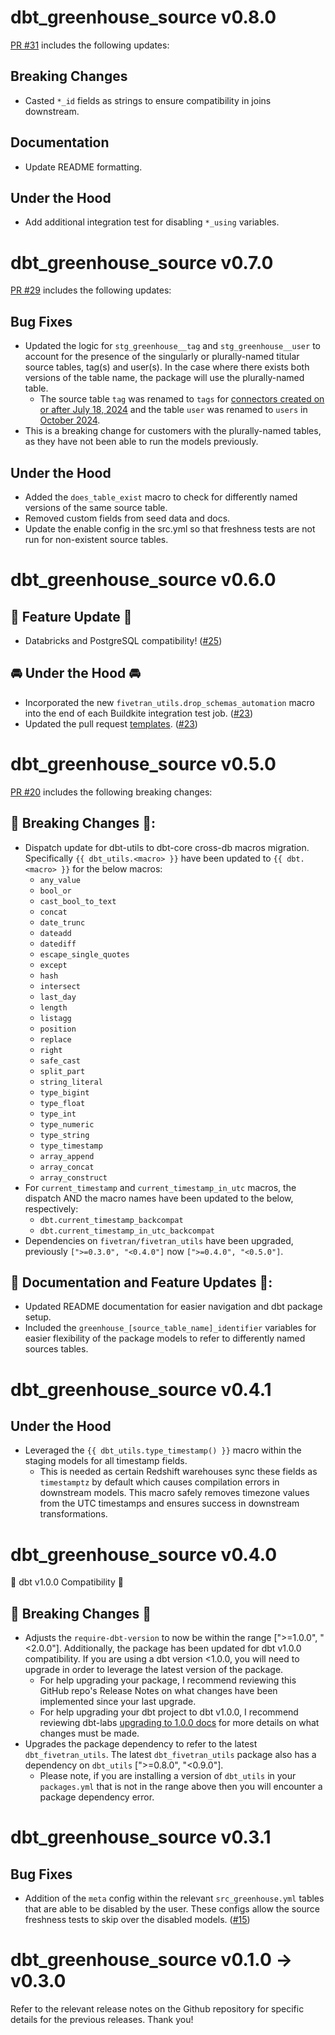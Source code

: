 # dbt_greenhouse_source v0.8.0
[PR #31](https://github.com/fivetran/dbt_greenhouse_source/pull/31) includes the following updates:

## Breaking Changes
- Casted `*_id` fields as strings to ensure compatibility in joins downstream.

## Documentation
- Update README formatting.

## Under the Hood
- Add additional integration test for disabling `*_using` variables.

# dbt_greenhouse_source v0.7.0
[PR #29](https://github.com/fivetran/dbt_greenhouse_source/pull/29) includes the following updates:

## Bug Fixes
- Updated the logic for `stg_greenhouse__tag` and `stg_greenhouse__user` to account for the presence of the singularly or plurally-named titular source tables, tag(s) and user(s). In the case where there exists both versions of the table name, the package will use the plurally-named table.
  - The source table `tag` was renamed to `tags` for [connectors created on or after July 18, 2024](https://fivetran.com/docs/connectors/applications/greenhouse/changelog#july2024) and the table `user` was renamed to `users` in [October 2024](https://fivetran.com/docs/connectors/applications/greenhouse/changelog#october2024).
- This is a breaking change for customers with the plurally-named tables, as they have not been able to run the models previously.

## Under the Hood
- Added the `does_table_exist` macro to check for differently named versions of the same source table.
- Removed custom fields from seed data and docs.
- Update the enable config in the src.yml so that freshness tests are not run for non-existent source tables.

# dbt_greenhouse_source v0.6.0
## 🎉 Feature Update 🎉
- Databricks and PostgreSQL compatibility! ([#25](https://github.com/fivetran/dbt_greenhouse_source/pull/25))

## 🚘 Under the Hood 🚘
- Incorporated the new `fivetran_utils.drop_schemas_automation` macro into the end of each Buildkite integration test job. ([#23](https://github.com/fivetran/dbt_greenhouse_source/pull/23))
- Updated the pull request [templates](/.github). ([#23](https://github.com/fivetran/dbt_greenhouse_source/pull/23))

# dbt_greenhouse_source v0.5.0
[PR #20](https://github.com/fivetran/dbt_greenhouse_source/pull/20) includes the following breaking changes:
## 🚨 Breaking Changes 🚨:
- Dispatch update for dbt-utils to dbt-core cross-db macros migration. Specifically `{{ dbt_utils.<macro> }}` have been updated to `{{ dbt.<macro> }}` for the below macros:
    - `any_value`
    - `bool_or`
    - `cast_bool_to_text`
    - `concat`
    - `date_trunc`
    - `dateadd`
    - `datediff`
    - `escape_single_quotes`
    - `except`
    - `hash`
    - `intersect`
    - `last_day`
    - `length`
    - `listagg`
    - `position`
    - `replace`
    - `right`
    - `safe_cast`
    - `split_part`
    - `string_literal`
    - `type_bigint`
    - `type_float`
    - `type_int`
    - `type_numeric`
    - `type_string`
    - `type_timestamp`
    - `array_append`
    - `array_concat`
    - `array_construct`
- For `current_timestamp` and `current_timestamp_in_utc` macros, the dispatch AND the macro names have been updated to the below, respectively:
    - `dbt.current_timestamp_backcompat`
    - `dbt.current_timestamp_in_utc_backcompat`
- Dependencies on `fivetran/fivetran_utils` have been upgraded, previously `[">=0.3.0", "<0.4.0"]` now `[">=0.4.0", "<0.5.0"]`.

## 🎉 Documentation and Feature Updates 🎉:
- Updated README documentation for easier navigation and dbt package setup.
- Included the `greenhouse_[source_table_name]_identifier` variables for easier flexibility of the package models to refer to differently named sources tables.

# dbt_greenhouse_source v0.4.1
## Under the Hood
- Leveraged the `{{ dbt_utils.type_timestamp() }}` macro within the staging models for all timestamp fields. 
  - This is needed as certain Redshift warehouses sync these fields as `timestamptz` by default which causes compilation errors in downstream models. This macro safely removes timezone values from the UTC timestamps and ensures success in downstream transformations.
# dbt_greenhouse_source v0.4.0
🎉 dbt v1.0.0 Compatibility 🎉
## 🚨 Breaking Changes 🚨
- Adjusts the `require-dbt-version` to now be within the range [">=1.0.0", "<2.0.0"]. Additionally, the package has been updated for dbt v1.0.0 compatibility. If you are using a dbt version <1.0.0, you will need to upgrade in order to leverage the latest version of the package.
  - For help upgrading your package, I recommend reviewing this GitHub repo's Release Notes on what changes have been implemented since your last upgrade.
  - For help upgrading your dbt project to dbt v1.0.0, I recommend reviewing dbt-labs [upgrading to 1.0.0 docs](https://docs.getdbt.com/docs/guides/migration-guide/upgrading-to-1-0-0) for more details on what changes must be made.
- Upgrades the package dependency to refer to the latest `dbt_fivetran_utils`. The latest `dbt_fivetran_utils` package also has a dependency on `dbt_utils` [">=0.8.0", "<0.9.0"].
  - Please note, if you are installing a version of `dbt_utils` in your `packages.yml` that is not in the range above then you will encounter a package dependency error.

# dbt_greenhouse_source v0.3.1

## Bug Fixes
- Addition of the `meta` config within the relevant `src_greenhouse.yml` tables that are able to be disabled by the user. These configs allow the source freshness tests to skip over the disabled models. ([#15](https://github.com/fivetran/dbt_greenhouse_source/pull/15))

# dbt_greenhouse_source v0.1.0 -> v0.3.0
Refer to the relevant release notes on the Github repository for specific details for the previous releases. Thank you!
